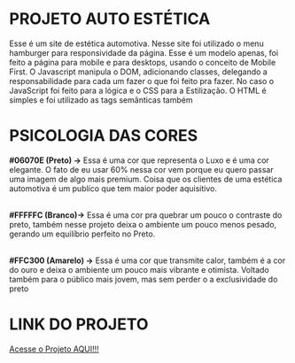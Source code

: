 # PROJETO AUTO ESTÉTICA

Esse é um site de estética automotiva. Nesse site foi utilizado o menu hamburger para responsividade da página. Esse é um modelo apenas, foi feito a página para mobile e para desktops, usando o conceito de Mobile First. O Javascript manipula o DOM, adicionando classes, delegando a responsabilidade para cada um fazer o que foi feito pra fazer. No caso o JavaScript foi feito para a lógica e o CSS para a Estilização. O HTML é simples e foi utilizado as tags semânticas também

# PSICOLOGIA DAS CORES

**#06070E (Preto) ->** Essa é uma cor que representa o Luxo e é uma cor elegante. O fato de eu usar 60% nessa cor vem porque eu quero passar uma imagem de algo mais premium. Coisa que os clientes de uma estética automotiva é um publíco que tem maior poder aquisitivo. <br/><br/>

**#FFFFFC  (Branco)->** Essa é uma cor pra quebrar um pouco o contraste do preto, também nesse projeto deixa o ambiente um pouco menos pesado, gerando um equilíbrio perfeito no Preto. <br/><br/>

**#FFC300 (Amarelo) ->** Essa é uma cor que transmite calor, também é a cor do ouro e deixa o ambiente um pouco mais  vibrante e otimista. Voltado também para o público mais jovem, mas sem perder o a exclusividade do preto

# LINK DO PROJETO

[Acesse o Projeto AQUI!!!](https://paulo19961944.github.io/Projeto-Auto-Estetica/)
